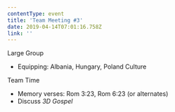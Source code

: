 ```yaml
---
contentType: event
title: 'Team Meeting #3'
date: 2019-04-14T07:01:16.758Z
link: ''
---
```

Large Group

* Equipping: Albania, Hungary, Poland Culture

Team Time

* Memory verses: Rom 3:23, Rom 6:23 (or alternates)
* Discuss _3D Gospel_
